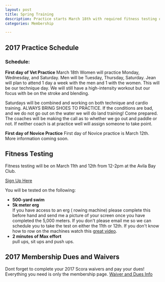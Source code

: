 ```yaml
---
layout: post
title: Spring Training
description: Practice starts March 18th with required fitness testing on March 11th and 12th
categories: Membership

---
```

## 2017 Practice Schedule

### Schedule:
**First day of Vet Practice** 
March 18th Women will practice Monday, Wednesday, and Saturday. Men will be Tuesday, Thursday, Saturday. Jean will plan to attend 1 day a week with the men and 1 with the women. This will be our technique day. We will still have a high-intensity workout but our focus with be on the stroke and blending. 

Saturdays will be combined and working on both technique and cardio training. ALWAYS BRING SHOES TO PRACTICE. If the conditions are bad, and we do not go out on the water we will do land training! Come prepared. The coaches will be making the call as to whether we go out and paddle or not. If neither coach is at practice well will assign someone to take point. 

**First day of Novice Practice** 
First day of Novice practice is March 12th. More information coming soon.

## Fitness Testing
Fitness testing will be on March 11th and 12th from 12-2pm at the Avila Bay Club.

<a href="http://www.signupgenius.com/go/409044bafa82ca2f85-20171" class="button">Sign Up Here</a>

You will be tested on the following:
- **500-yard swim**
- **5k meter erg**<br/>If you have access to an erg ( rowing machine) please complete this before hand and send me a picture of your screen once you have completed the 5,000 meters. If you don't please email me so we can schedule you to take the test on either the 11th or 12th. If you don't know how to row on the machines watch this [great video](http://www.concept2.com/indoor-rowers/training/technique-videos). 
- **2 minutes of Max effort**<br/>pull ups, sit ups and push ups. 

## 2017 Membership Dues and Waivers

Dont forget to complete your 2017 Scora waivers and pay your dues! Everything you need is only the membership page. 
<a href="/membership/"> Waiver and Dues Info</a>

